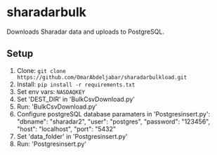 # sharadarbulk
Downloads Sharadar data and uploads to PostgreSQL.

## Setup
1. Clone: `git clone https://github.com/OmarAbdeljabar/sharadarbulkload.git`
2. Install: `pip install -r requirements.txt`
3. Set env vars: `NASDAQKEY`
4. Set 'DEST_DIR' in 'BulkCsvDownload.py' 
5. Run: 'BulkCsvDownload.py' 
6. Configure postgreSQL database paramaters in 'Postgresinsert.py':
    "dbname": "sharadar2",
    "user": "postgres",
    "password": "123456",
    "host": "localhost",
    "port": "5432"
6. Set 'data_folder' in 'Postgresinsert.py'
7. Run: 'Postgresinsert.py'
